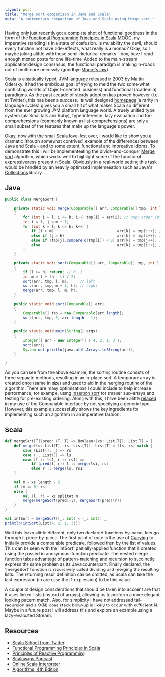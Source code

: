 ```yaml
---
layout: post
title: "Merge sort comparison in Java and Scala"
meta: "A rudimentary comparison of Java and Scala using Merge sort."
---
```


Having only just recently got a complete shot of functional goodness in the form of the [Functional Programming Principles in Scala](http://www.coursera.org/course/progfun) [MOOC](http://en.wikipedia.org/wiki/Massive_open_online_course), my imperative standing is in a state of confusion.
Is mutability the devil, should every function not have side-effects, what really is a monad?
Okay, so I maybe joking alittle with these semi-rhetorical remarks - boy, have I read enough monad posts for one life-time.
Added to the main-stream application design consensus, the functional paradigm is making in-roads out of multi-core necessity (goodbye [Moore's law](http://en.wikipedia.org/wiki/Moore's_law)).
<!--more-->

Scala is a statically typed, JVM language released in 2003 by Martin Odersky.
It had the ambitious goal of trying to meld the two some-what conflicting worlds of Object-oriented (business) and functional (academia) paradigms.
As the past decade of steady adoption has proved however (i.e. at Twitter), this has been a success.
Its well designed [homepage](http://www.scala-lang.org/) (a rarity in language cycles) gives you a small hit of what makes Scala so different from the ever growing JVM platform language world.
A truely unified type system (ala Smalltalk and Ruby), type-inference, lazy evaluation and for-comprehensions (commonly known as list-comprehensions) are only a small subset of the features that make up the language's power.

Okay, now with the small Scala love-fest over, I would like to show you a dramatic (though somewhat contrived) example of the differences between Java and Scala - and to some extent, functional and impreative idioms.
To demonstrate this I will be implemententing the divide-and-conquer [Merge sort](http://en.wikipedia.org/wiki/Merge_sort) algorithm, which works well to highlight some of the functional expressiveness present in Scala.
Obviously in a real-world setting this task would be handled by an heavily optimised implemenation such as Java's [Collections](http://docs.oracle.com/javase/7/docs/api/java/util/Collections.html) library.

## Java

```java
public class MergeSort {

    private static void merge(Comparable[] arr, Comparable[] tmp, int l, int m, int h)
    {
        for (int i = l; i <= h; i++) tmp[i] = arr[i]; // copy order into temp array
        int i = l, j = m + 1;
        for (int k = l; k <= h; k++) {
            if (i > m)                             arr[k] = tmp[j++]; // left complete
            else if (j > h)                        arr[k] = tmp[i++]; // right complete
            else if (tmp[j].compareTo(tmp[i]) < 0) arr[k] = tmp[j++]; // right < left
            else                                   arr[k] = tmp[i++]; // left < right
        }
    }

    private static void sort(Comparable[] arr, Comparable[] tmp, int l, int h)
    {
        if (l >= h) return; // 0..1
        int m = l + (h - l) / 2;
        sort(arr, tmp, l, m);     // left
        sort(arr, tmp, m + 1, h); // right
        merge(arr, tmp, l, m, h);
    }

    public static void sort(Comparable[] arr)
    {
        Comparable[] tmp = new Comparable[arr.length];
        sort(arr, tmp, 0, arr.length - 1);
    }

    public static void main(String[] args)
    {
        Integer[] arr = new Integer[] { 4, 2, 1, 3 };
        sort(arr);
        System.out.println(java.util.Arrays.toString(arr));
    }

}
```

As you can see from the above example, the sorting routine consists of three separate methods, resulting in an in-place sort.
A temporary array is created once (same in size) and used to aid in the merging routine of the algorithm.
There are many optimisations I could include to help increase performance, for example, using [Insertion sort](http://en.wikipedia.org/wiki/Insertion_sort) for smaller sub-arrays and testing for pre-existing ordering.
Along with this, I have been alittle [relaxed](http://stackoverflow.com/questions/4830400/java-unchecked-call-to-comparetot-as-a-member-of-the-raw-type-java-lang-compa) in my use of the Comparable interface by not specifying a generic type.
However, this example successfully shows the key ingredients for implementing such an algorithm in an imperative fashion.

## Scala

```scala
def mergeSort[T](pred: (T, T) => Boolean)(xs: List[T]): List[T] = {
    def merge(ls: List[T], rs: List[T]): List[T] = (ls, rs) match {
        case (List(), _) => rs
        case (_, List()) => ls
        case (l :: ls1, r :: rs1) =>
            if (pred(l, r)) l :: merge(ls1, rs)
            else r :: merge(ls, rs1)
    }

    val m = xs.length / 2
    if (m == 0) xs
    else {
        val (l, r) = xs splitAt m
        merge(mergeSort(pred)(l), mergeSort(pred)(r))
    }
}

val intSort = mergeSort((_: Int) < (_: Int)) _
println(intSort(List(4, 2, 1, 3)))
```

Well this looks alittle different, only two declared functions by-name, lets go through it piece-by-piece.
The first point of note is the use of [Currying](http://en.wikipedia.org/wiki/Currying) to initially provide a comparable predicate, followed then by the list of values.
This can be seen with the 'intSort' partially-applied function that is created using the passed in anonymous-function predicate.
The nested merge function takes advantage of pattern-matching and recursion to succinctly express the same problem as its Java counterpart.
Finally declared, the 'mergeSort' function is recursively called dividing and merging the resulting lists.
The returning result definition can be omitted, as Scala can take the last expression (in are case the if-expression) to be this value.

A couple of design considerations that should be taken into account are that it uses linked-lists (instead of arrays), allowing us to perform a more elegant looking pattern match.
Also, for simplicity I have not addressed tail-recursion and a O(N) cons stack blow-up is likely to occur with sufficient N.
Maybe in a future post I will address this and explore an example using a lazy-evaluated Stream.

## Resources

- [Scala School from Twitter](http://twitter.github.io/scala_school/)
- [Functional Programming Principles in Scala](http://www.coursera.org/course/progfun)
- [Principles of Reactive Programming](http://www.coursera.org/course/reactive)
- [Scalawags Podcast](http://www.scalawags.tv/)
- [Online Scala Interpreter](http://www.simplyscala.com/)
- [Algorithms, 4th Edition](http://algs4.cs.princeton.edu/home/)

